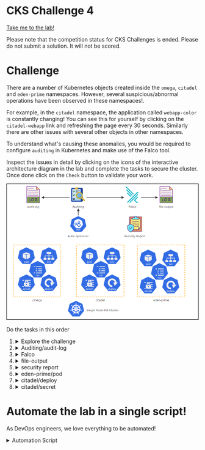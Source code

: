 # CKS Challenge 4

[Take me to the lab!](https://kodekloud.com/topic/lab-challenge-4/)

Please note that the competition status for CKS Challenges is ended. Please do not submit a solution. It will not be scored.

# Challenge

There are a number of Kubernetes objects created inside the `omega`, `citadel` and `eden-prime` namespaces. However, several suspicious/abnormal operations have been observed in these namespaces!.

For example, in the `citadel` namespace, the application called `webapp-color` is constantly changing! You can see this for yourself by clicking on the `citadel-webapp` link and refreshing the page every 30 seconds. Similarly there are other issues with several other objects in other namespaces.

To understand what's causing these anomalies, you would be required to configure `auditing` in Kubernetes and make use of the Falco tool.

Inspect the issues in detail by clicking on the icons of the interactive architecture diagram in the lab and complete the tasks to secure the cluster. Once done click on the `Check` button to validate your work.

![Diagram](../../images/challenge-4.png)

Do the tasks in this order

1.  <details>
    <summary>Explore the challenge</summary>

    Click on all the icons individually and read the tasks. There is some important information within.

    <details>
    <summary>Reveal</summary>

    The `Deployment` icon in `citadel` namespace yields the following information:

    > Delete the rolebinding causing the constant deletion and creation of the `configmaps` and `pods` in this namespace.

    So, this identifies the objects we need to audit in the next task.

    </details>
    </details>

1.  <details>
    <summary>Auditing/audit-log</summary>

    * The audit policy file should be stored at `/etc/kubernetes/audit-policy.yaml`
    * Create a single rule in the audit policy that will record events for the two objects depicting abnormal behaviour in the `citadel` namespace. This rule should however be applied to all three namespaces shown in the diagram at a `metadata` level. Omit the `RequestReceived` stage.
    * Use a volume called `audit` that will mount only the file `/etc/kubernetes/audit-policy.yaml` from the controlplane inside the api server pod in a read only mode.
    * `audit-log-path set` to `/var/log/kubernetes/audit/audit.log`

    <br/>

    1. Create the audit policy
        1. Open the new policy file in

            ```bash
            vi /etc/kubernetes/audit-policy.yaml
            ```
        1. Create the requested policy

            ```yaml
            apiVersion: audit.k8s.io/v1
            kind: Policy
            omitStages:             # Omit RequestReceived
              - RequestReceived
            rules:
              - level: Metadata     # New rule at Metadata level
                resources:          # for pods and configmaps
                - group: ""
                  resources:
                  - pods
                  - configmaps
                namespaces:         # in all three namespaces
                - omega
                - citadel
                - eden-prime
            ```

        1. Mount the policy in api-server
            1. Create the directory for the audit log first, or api-server will fail to come up
                ```bash
                mkdir -p /var/log/kubernetes/audit
                ```
            1. Edit api-server manifest
                ```bash
                vi /etc/kubernetes/manifests/kube-apiserver.yaml
                ```
            1. Add the required arguments to enable auditing
                ```yaml
                    - --audit-log-path=/var/log/kubernetes/audit/audit.log
                    - --audit-policy-file=/etc/kubernetes/audit-policy.yaml
                ```
            1. Add volumes (to any existing volumes) for the audit policy and log
                ```yaml
                  volumes:
                  - name: audit-log
                    hostPath:
                      path: /var/log/kubernetes/audit/
                      type: DirectoryOrCreate
                  - name: audit
                    hostPath:
                      path: /etc/kubernetes/audit-policy.yaml
                      type: File  # <- satifies requirement "will mount only the file"
                ```
            1. Add volumeMounts (to any existing ones) for these volumes
                ```yaml
                    volumeMounts:
                    - name: audit-log
                      mountPath: var/log/kubernetes/audit/
                      readOnly: false
                    - name: audit
                      mountPath: /etc/kubernetes/audit-policy.yaml
                      readOnly: true      # <- The file should be immutable
                ```
            1. Save and exit `vi`. Wait for api-server to restart. If it does not, know how to [diagnose crashing API server](https://github.com/kodekloudhub/community-faq/blob/main/docs/diagnose-crashed-apiserver.md).

    </details>

1.  <details>
    <summary>Falco</summary>

    Note that since the challenge was created, newer versions of Falco have been released with different configuration requirements. We will install the version that was current (v0.31.1) at the time the challenge was created.

    * Install the 'falco' utility on the controlplane node and start it as a systemd service

    ```bash
    # Set up the apt repo for Falco
    curl -s https://falco.org/repo/falcosecurity-3672BA8F.asc | apt-key add -
    echo "deb https://download.falco.org/packages/deb stable main" | tee -a /etc/apt/sources.list.d/falcosecurity.list

    # Update apt indexes
    apt-get update -y

    # Install prerequiste and falco
    apt-get -y install linux-headers-$(uname -r) falco

    # Not strictly necessary to start it now, but if you want a green icon 
    # at this stage, you will need to start it.
    systemctl start falco
    ```

    </details>

1.  <details>
    <summary>file-output</summary>

    * Configure falco to save the event output to the file `/opt/falco.log`

    <br/>

    1. Open `/etc/falco/falco.yaml` in `vi`,  find the file output section and make it like this
        ```yaml
        file_output:
          enabled: true
          keep_alive: false
          filename: /opt/falco.log
        ```
    1. Reload falco
        ```bash
        systemctl restart falco
        ```

    </details>

1.  <details>
    <summary>security report</summary>

    * Inspect the API server audit logs and identify the user responsible for the abnormal behaviour seen in the `citadel` namespace. Save the name of the `user`, `role` and `rolebinding` responsible for the event to the file `/opt/blacklist_users` file (comma separated and in this specific order).
    * Inspect the falco logs and identify the pod that has events generated because of packages being updated on it. Save the namespace and the pod name in the file `/opt/compromised_pods` (comma separated - namespace followed by the pod name)

    1.  Inspect audit logs.

        Audit logs are JSON, one JSON record per line of the log file, and we know we are looking for `citadel`. Do a cursory scan of a few log lines to understand the structure. Use `jq` tool for format the log lines in a legible manner.

        ```bash
        cat /var/log/kubernetes/audit/audit.log | grep citadel | head -4 | jq .
        ```

        All the required information is likely there in the JSON you can see now, however let's improve the search with a `jq` filter to select delete events, since that is what we are looking for

        ```bash
        cat /var/log/kubernetes/audit/audit.log | grep citadel | jq 'select (.verb == "delete")'
        ```

        And there we have it. Pretty much all the records identify the perpetrator and the role/rolebinding being used.

        Save results

        ```bash
        echo 'agent-smith,important_role_do_not_delete,important_binding_do_not_delete' > /opt/blacklist_users
        ```

    1.  Inspect falco logs

        1.  Inspect logs

            We've been told to look for something to do with packages:

            ```bash
            grep -i package /opt/falco.log
            ```

            Output:

            ```
            19:23:46.797259642: Error Package management process launched in container (user=root user_loginuid=-1 command=apt install nginx container_id=55e02f53cced container_name=k8s_eden-software2_eden-software2_eden-prime_78092ae9-37b6-4a37-b01f-8b63c9598aa2_0 image=ubuntu:latest)
            ```

        1. Identify pod

            From the output (`container_name=`), we can determine

            * Namespace is `eden-prime`
            * Pod name is `eden-software2`

        1. Save results

            ```bash
            echo 'eden-prime,eden-software2' > /opt/compromised_pods
            ```


    </details>

1.  <details>
    <summary>eden-prime/pod</summary>


    * Delete pods belonging to the `eden-prime` namespace that were flagged in the 'Security Report' file `/opt/compromised_pods`. Do not delete the non-compromised pods!

    <br/>

    Using the pod discovered in the previous task with falco log:

    ```bash
    kubectl delete pod -n eden-prime eden-software2
    ```

    </details>

1.  <details>
    <summary>citadel/deploy</summary>

    * Delete the rolebinding causing the constant deletion and creation of the configmaps and pods in this namespace. Do not delete any other rolebinding!

    <br/>

    Refer to what was found in the audit log

    ```
    kubectl delete rolebinding -n citadel important_binding_do_not_delete
    ```

    </details>

1.  <details>
    <summary>citadel/secret</summary>

    * Delete the role causing the constant deletion and creation of the configmaps and pods in this namespace. Do not delete any other role!

    <br/>

    Refer to what was found in the audit log

    ```
    kubectl delete role -n citadel important_role_do_not_delete
    ```
    </details>

# Automate the lab in a single script!

As DevOps engineers, we love everything to be automated!

<details>
<summary>Automation Script</summary>

Paste this entire script to the lab terminal, sit back and enjoy!<br/>
When the script completes, you can press the `Check` button and the lab will be complete!

```bash
{
start_time=$(date '+%s')

##
## Auditing
##


# Policy
echo "Create audit policy"
cat <<EOF > /etc/kubernetes/audit-policy.yaml
apiVersion: audit.k8s.io/v1
kind: Policy
omitStages:
  - RequestReceived
rules:
  - level: Metadata
    resources:
    - group: ""
      resources:
      - pods
      - configmaps
    namespaces:
    - omega
    - citadel
    - eden-prime
EOF


# Patch api-server
echo "Patch api server"
cp /etc/kubernetes/manifests/kube-apiserver.yaml /etc/kubernetes/kube-apiserver.yaml
mkdir -p /var/log/kubernetes/audit/

api_container_id=$(crictl ps | grep apiserver | cut -f 1 -d ' ')

yq -i e '.spec.containers[0].command += [
    "--audit-policy-file=/etc/kubernetes/audit-policy.yaml",
    "--audit-log-path=/var/log/kubernetes/audit/audit.log"
    ] |
    .spec.volumes += [
        {"name": "audit-log", "hostPath":{"path":"/var/log/kubernetes/audit/", "type": "DirectoryOrCreate"}},
        {"name": "audit", "hostPath":{"path":"/etc/kubernetes/audit-policy.yaml", "type": "File"}}
     ]   |
    .spec.containers[0].volumeMounts += [
        {"mountPath": "/var/log/kubernetes/audit/", "name": "audit-log", "readOnly": false},
        {"mountPath": "/etc/kubernetes/audit-policy.yaml", "name": "audit", "readOnly": true}
     ]' \
    /etc/kubernetes/manifests/kube-apiserver.yaml

systemctl restart kubelet

echo "Waiting for API server to restart..."

# Shut up warnings from crictl
crictl config \
  --set runtime-endpoint=unix:///var/run/dockershim.sock \
  --set image-endpoint=unix:///var/run/dockershim.sock

# Wait for API server restart (gets a new container ID)
new_id=''

while [ -z "$new_id" -o "$api_container_id" = "$new_id" ]
do
    sleep 2
    new_id=$(crictl ps | grep apiserver | cut -f 1 -d ' ')
    echo "API server container id is $new_id"
done

##
## Falco
##
echo "Install/configure falco"

curl -s https://falco.org/repo/falcosecurity-3672BA8F.asc | apt-key add -
echo "deb https://download.falco.org/packages/deb stable main" | tee -a /etc/apt/sources.list.d/falcosecurity.list
apt-get update -y
apt-get -y install linux-headers-$(uname -r)
apt-get install -y falco

#curl -s https://falco.org/repo/falcosecurity-packages.asc | apt-key add -
#echo "deb https://download.falco.org/packages/deb stable main" | tee -a /etc/apt/sources.list.d/falcosecurity.list
#apt-get update -y
#apt-get -y install linux-headers-$(uname -r) dkms make clang llvm
#FALCO_FRONTEND=noninteractive apt-get install -y falco
#falco-driver-loader module
#systemctl start falco-kmod.service


# Set file output
yq -i e '.file_output.filename = "/opt/falco.log" | .file_output.enabled = true' /etc/falco/falco.yaml

systemctl restart falco


##
## Security report
##

# Falco alert
# Get container id of pod causing falco alerts
echo "Waiting for falco to log the issue"
container_id=''

while [ -z "$container_id" ]
do
    sleep 1
    [ -f /opt/falco.log ] && container_id=$(cat /opt/falco.log | grep 'Package management process' | head -1 | grep -Eo 'container_id=[0-9a-f]+' | cut -d '=' -f 2)
done

# Get pod ID from crictl
pod_id=$(crictl ps -o json -id $container_id | jq -r '.containers[0].podSandboxId')

# Get pod/ns from crictl
json=$(crictl pods -o json -id $pod_id)
pod_name=$(echo $json | jq -r '.items[0].metadata.name')
pod_namespace=$(echo $json | jq -r '.items[0].metadata.namespace')

# Save to file
echo "${pod_namespace},${pod_name}" > /opt/compromised_pods

# delete pod
kubectl delete pod -n $pod_namespace $pod_name --force

# Audit alert - we are looking for configmap and pod being created
# We can take either since its the same role
echo "Wating for API server to log event"
log_event=''

while [ -z "$log_event" ]
do
    sleep 1
    [ -f /var/log/kubernetes/audit/audit.log ] && log_event=$(cat /var/log/kubernetes/audit/audit.log 2>/dev/null | grep -i citadel | egrep -v '"get|"watch|"list' 2>/dev/null | head -1 -)
done

user=$(echo $log_event | jq -r '.impersonatedUser.username')
reason=$(echo $log_event | jq -r '.annotations."authorization.k8s.io/reason"')

# Extract role and binding from reason
binding=$(echo $reason | grep -Eo 'RoleBinding "[^"]+' | cut -d '"' -f 2)
role=$(echo $reason | grep -Eo 'Role "[^"]+' | cut -d '"' -f 2)

echo "${user},${role},${binding}" > /opt/blacklist_users

# delete role and binding
kubectl delete role -n citadel $role
kubectl delete rolebinding -n citadel $(echo $binding | cut -d '/' -f 1)

end_time=$(date '+%s')
duration=$(( end_time - start_time ))
echo "Complete in ${duration}s"
}
```

</details>